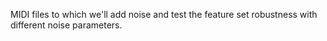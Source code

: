 MIDI files to which we'll add noise and test the feature set robustness with different noise parameters.